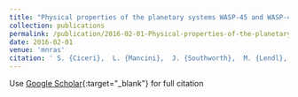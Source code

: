 ```yaml
---
title: "Physical properties of the planetary systems WASP-45 and WASP-46 from simultaneous multiband photometry"
collection: publications
permalink: /publication/2016-02-01-Physical-properties-of-the-planetary-systems-WASP-45-and-WASP-46-from-simultaneous-multiband-photometry
date: 2016-02-01
venue: 'mnras'
citation: ' S. {Ciceri},  L. {Mancini},  J. {Southworth},  M. {Lendl},  J. {Tregloan-Reed},  R. {Brahm},  G. {Chen},  G. {D&apos;Ago},  M. {Dominik},  R. {Figuera Jaimes},  P. {Galianni},  K. {Harps{\o}e},  T. {Hinse},  U. {J{\o}rgensen},  D. {Juncher},  H. {Korhonen},  C. {Liebig},  M. {Rabus},  A. {Bonomo},  K. {Bott},  Th. {Henning},  A. {Jord{\&apos;a}n},  A. {Sozzetti},  K. {Alsubai},  J. {Andersen},  D. {Bajek},  V. {Bozza},  D. {Bramich},  P. {Browne},  S. {Calchi Novati},  Y. {Damerdji},  C. {Diehl},  A. {Elyiv},  E. {Giannini},  S. {Gu},  M. {Hundertmark},  N. {Kains},  M. {Penny},  A. {Popovas},  S. {Rahvar},  G. {Scarpetta},  R. {Schmidt},  J. {Skottfelt},  C. {Snodgrass},  J. {Surdej},  C. {Vilela},  X. {Wang},  O. {Wertz}, &quot;Physical properties of the planetary systems WASP-45 and WASP-46 from simultaneous multiband photometry.&quot; mnras, 2016.'
---
```

Use [Google Scholar](https://scholar.google.com/scholar?q=Physical+properties+of+the+planetary+systems+WASP+45+and+WASP+46+from+simultaneous+multiband+photometry){:target="_blank"} for full citation